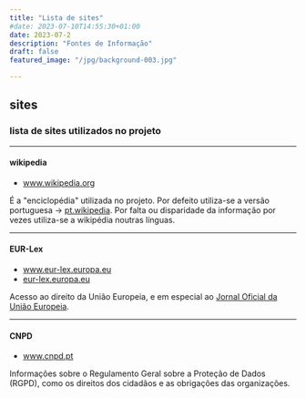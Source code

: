 ```yaml
---
title: "Lista de sites"
#date: 2023-07-10T14:55:30+01:00
date: 2023-07-2
description: "Fontes de Informação"
draft: false
featured_image: "/jpg/background-003.jpg"

---
```


## sites
### lista de sites utilizados no projeto

----
#### wikipedia
- www.wikipedia.org

É a "enciclopédia" utilizada no projeto.
Por defeito utiliza-se a versão portuguesa -> [pt.wikipedia](https://pt.wikipedia.org/). Por falta ou disparidade da informação por vezes utiliza-se a wikipédia noutras línguas.

----
#### EUR-Lex
- www.eur-lex.europa.eu
- [eur-lex.europa.eu](https://eur-lex.europa.eu/homepage.html)

Acesso ao direito da União Europeia, e em especial ao [Jornal Oficial da União Europeia](https://eur-lex.europa.eu/oj/direct-access.html?locale=pt).

----
#### CNPD
- www.cnpd.pt

Informações sobre o Regulamento Geral sobre a Proteção de Dados (RGPD), como os direitos dos cidadãos e as obrigações das organizações.